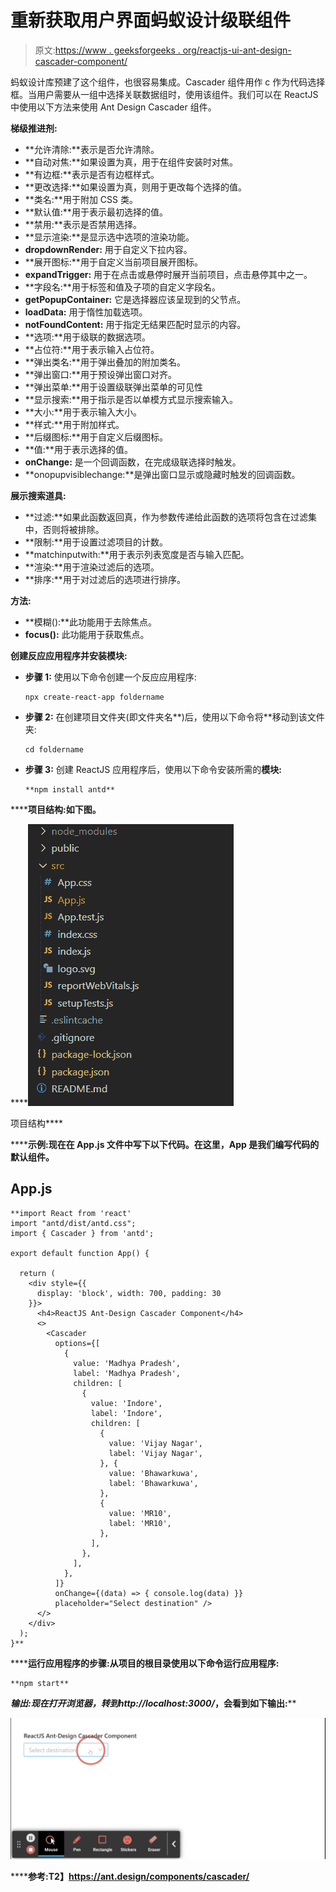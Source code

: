 # 重新获取用户界面蚂蚁设计级联组件

> 原文:[https://www . geeksforgeeks . org/reactjs-ui-ant-design-cascader-component/](https://www.geeksforgeeks.org/reactjs-ui-ant-design-cascader-component/)

蚂蚁设计库预建了这个组件，也很容易集成。Cascader 组件用作 c 作为代码选择框。当用户需要从一组中选择关联数据组时，使用该组件。我们可以在 ReactJS 中使用以下方法来使用 Ant Design Cascader 组件。

**梯级推进剂:**

*   **允许清除:**表示是否允许清除。
*   **自动对焦:**如果设置为真，用于在组件安装时对焦。
*   **有边框:**表示是否有边框样式。
*   **更改选择:**如果设置为真，则用于更改每个选择的值。
*   **类名:**用于附加 CSS 类。
*   **默认值:**用于表示最初选择的值。
*   **禁用:**表示是否禁用选择。
*   **显示渲染:**是显示选中选项的渲染功能。
*   **dropdownRender:** 用于自定义下拉内容。
*   **展开图标:**用于自定义当前项目展开图标。
*   **expandTrigger:** 用于在点击或悬停时展开当前项目，点击悬停其中之一。
*   **字段名:**用于标签和值及子项的自定义字段名。
*   **getPopupContainer:** 它是选择器应该呈现到的父节点。
*   **loadData:** 用于惰性加载选项。
*   **notFoundContent:** 用于指定无结果匹配时显示的内容。
*   **选项:**用于级联的数据选项。
*   **占位符:**用于表示输入占位符。
*   **弹出类名:**用于弹出叠加的附加类名。
*   **弹出窗口:**用于预设弹出窗口对齐。
*   **弹出菜单:**用于设置级联弹出菜单的可见性
*   **显示搜索:**用于指示是否以单模方式显示搜索输入。
*   **大小:**用于表示输入大小。
*   **样式:**用于附加样式。
*   **后缀图标:**用于自定义后缀图标。
*   **值:**用于表示选择的值。
*   **onChange:** 是一个回调函数，在完成级联选择时触发。
*   **onopupvisiblechange:**是弹出窗口显示或隐藏时触发的回调函数。

**展示搜索道具:**

*   **过滤:**如果此函数返回真，作为参数传递给此函数的选项将包含在过滤集中，否则将被排除。
*   **限制:**用于设置过滤项目的计数。
*   **matchinputwith:**用于表示列表宽度是否与输入匹配。
*   **渲染:**用于渲染过滤后的选项。
*   **排序:**用于对过滤后的选项进行排序。

**方法:**

*   **模糊():**此功能用于去除焦点。
*   **focus():** 此功能用于获取焦点。

**创建反应应用程序并安装模块:**

*   **步骤 1:** 使用以下命令创建一个反应应用程序:

    ```
    npx create-react-app foldername
    ```

*   **步骤 2:** 在创建项目文件夹(即文件夹名**)后，使用以下命令将**移动到该文件夹:

    ```
    cd foldername
    ```

*   **步骤 3:** 创建 ReactJS 应用程序后，使用以下命令安装所需的****模块:****

    ```
    **npm install antd**
    ```

******项目结构:**如下图。****

****![](img/f04ae0d8b722a9fff0bd9bd138b29c23.png)

项目结构**** 

******示例:**现在在 **App.js** 文件中写下以下代码。在这里，App 是我们编写代码的默认组件。****

## ****App.js****

```
**import React from 'react'
import "antd/dist/antd.css";
import { Cascader } from 'antd';

export default function App() {

  return (
    <div style={{
      display: 'block', width: 700, padding: 30
    }}>
      <h4>ReactJS Ant-Design Cascader Component</h4>
      <>
        <Cascader
          options={[
            {
              value: 'Madhya Pradesh',
              label: 'Madhya Pradesh',
              children: [
                {
                  value: 'Indore',
                  label: 'Indore',
                  children: [
                    {
                      value: 'Vijay Nagar',
                      label: 'Vijay Nagar',
                    }, {
                      value: 'Bhawarkuwa',
                      label: 'Bhawarkuwa',
                    },
                    {
                      value: 'MR10',
                      label: 'MR10',
                    },
                  ],
                },
              ],
            },
          ]}
          onChange={(data) => { console.log(data) }}
          placeholder="Select destination" />
      </>
    </div>
  );
}**
```

******运行应用程序的步骤:**从项目的根目录使用以下命令运行应用程序:****

```
**npm start**
```

******输出:**现在打开浏览器，转到***http://localhost:3000/***，会看到如下输出:****

****![](img/7293feedb9b620f357dc4e61c7487ef0.png)****

******参考:**T2】https://ant.design/components/cascader/****